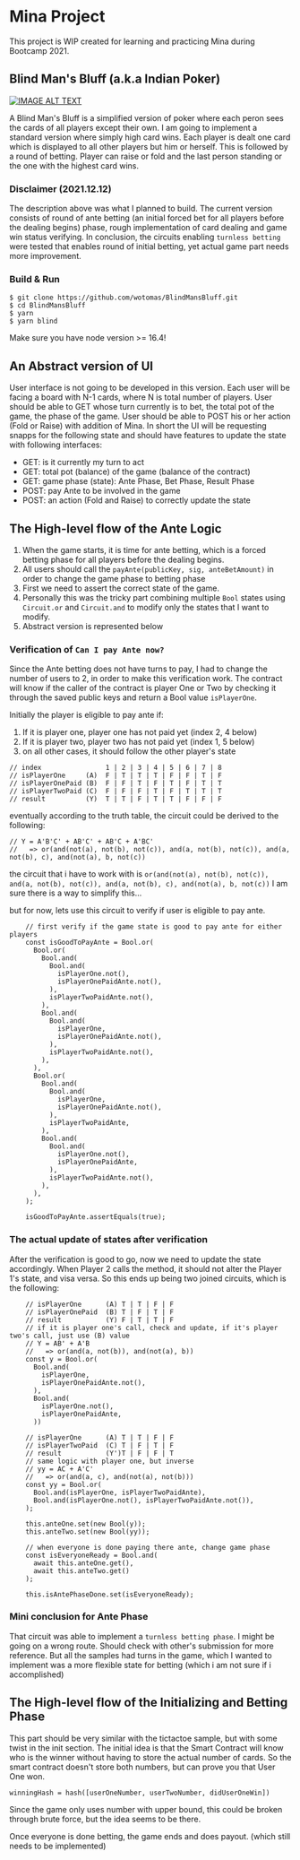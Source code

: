 # Mina Project

This project is WIP created for learning and practicing Mina during Bootcamp 2021.

## Blind Man's Bluff (a.k.a Indian Poker)
[![IMAGE ALT TEXT](http://img.youtube.com/vi/wMSaGbIaOdE/0.jpg)](https://www.youtube.com/watch?v=wMSaGbIaOdE "Blind Man's Bluff Intro")

A Blind Man's Bluff is a simplified version of poker where each peron sees the cards of all players except their own. I
am going to implement a standard version where simply high card wins. Each player is dealt one card which is displayed
to all other players but him or herself. This is followed by a round of betting. Player can raise or fold and the last
person standing or the one with the highest card wins.

### Disclaimer (2021.12.12)
The description above was what I planned to build. The current version consists of round of ante betting (an initial
forced bet for all players before the dealing begins) phase, rough implementation of card dealing and game win status verifying. 
In conclusion, the circuits enabling `turnless betting` were tested that enables round of initial betting, yet actual game part needs more improvement.

### Build & Run

```console
$ git clone https://github.com/wotomas/BlindMansBluff.git
$ cd BlindMansBluff
$ yarn
$ yarn blind
```

Make sure you have node version >= 16.4!

## An Abstract version of UI

User interface is not going to be developed in this version. Each user will be facing a board with N-1 cards, where N is
total number of players. User should be able to GET whose turn currently is to bet, the total pot of the game, the phase
of the game. User should be able to POST his or her action (Fold or Raise) with addition of Mina. In short the UI will
be requesting snapps for the following state and should have features to update the state with following interfaces:

- GET:   is it currently my turn to act
- GET:   total pot (balance) of the game (balance of the contract)
- GET:   game phase (state): Ante Phase, Bet Phase, Result Phase
- POST:  pay Ante to be involved in the game
- POST:  an action (Fold and Raise) to correctly update the state

## The High-level flow of the Ante Logic

1. When the game starts, it is time for ante betting, which is a forced betting phase for all players before
   the dealing begins.
2. All users should call the `payAnte(publicKey, sig, anteBetAmount)` in order to change the game phase to betting phase
3. First we need to assert the correct state of the game.
4. Personally this was the tricky part combining multiple `Bool` states using `Circuit.or` and `Circuit.and` to modify
   only the states that I want to modify.
5. Abstract version is represented below

### Verification of `Can I pay Ante now?`

Since the Ante betting does not have turns to pay, I had to change the number of users to 2, in order to make this
verification work. The contract will know if the caller of the contract is player One or Two by checking it through the
saved public keys and return a Bool value `isPlayerOne`.

Initially the player is eligible to pay ante if: 
1. If it is player one, player one has not paid yet (index 2, 4 below)
2. If it is player two, player two has not paid yet (index 1, 5 below)
3. on all other cases, it should follow the other player's state

```
// index                1 | 2 | 3 | 4 | 5 | 6 | 7 | 8
// isPlayerOne     (A)  F | T | T | T | F | F | T | F
// isPlayerOnePaid (B)  F | F | T | F | T | F | T | T
// isPlayerTwoPaid (C)  F | F | F | T | F | T | T | T
// result          (Y)  T | T | F | T | T | F | F | F
```
eventually according to the truth table, the circuit could be derived to the following:
```
// Y = A'B'C' + AB'C' + AB'C + A'BC'
//   => or(and(not(a), not(b), not(c)), and(a, not(b), not(c)), and(a, not(b), c), and(not(a), b, not(c))
```
the circuit that i have to work with is `or(and(not(a), not(b), not(c)), and(a, not(b), not(c)), and(a, not(b), c), and(not(a), b, not(c))`
I am sure there is a way to simplify this... 

but for now, lets use this circuit to verify if user is eligible to pay ante.
```
    // first verify if the game state is good to pay ante for either players
    const isGoodToPayAnte = Bool.or(
      Bool.or(
        Bool.and(
          Bool.and(
            isPlayerOne.not(),
            isPlayerOnePaidAnte.not(),
          ),
          isPlayerTwoPaidAnte.not(),
        ),
        Bool.and(
          Bool.and(
            isPlayerOne,
            isPlayerOnePaidAnte.not(),
          ),
          isPlayerTwoPaidAnte.not(),
        ),
      ),
      Bool.or(
        Bool.and(
          Bool.and(
            isPlayerOne,
            isPlayerOnePaidAnte.not(),
          ),
          isPlayerTwoPaidAnte,
        ),
        Bool.and(
          Bool.and(
            isPlayerOne.not(),
            isPlayerOnePaidAnte,
          ),
          isPlayerTwoPaidAnte.not(),
        ),
      ),
    );
    
    isGoodToPayAnte.assertEquals(true);
```

### The actual update of states after verification
After the verification is good to go, now we need to update the state accordingly. 
When Player 2 calls the method, it should not alter the Player 1's state, and visa versa.
So this ends up being two joined circuits, which is the following:
```
    // isPlayerOne      (A) T | T | F | F
    // isPlayerOnePaid  (B) T | F | T | F
    // result           (Y) F | T | T | F
    // if it is player one's call, check and update, if it's player two's call, just use (B) value
    // Y = AB' + A'B
    //   => or(and(a, not(b)), and(not(a), b))
    const y = Bool.or(
      Bool.and(
        isPlayerOne,
        isPlayerOnePaidAnte.not(),
      ),
      Bool.and(
        isPlayerOne.not(),
        isPlayerOnePaidAnte,
      ))
      
    // isPlayerOne      (A) T | T | F | F
    // isPlayerTwoPaid  (C) T | F | T | F
    // result           (Y')T | F | F | T
    // same logic with player one, but inverse
    // yy = AC + A'C'
    //   => or(and(a, c), and(not(a), not(b)))
    const yy = Bool.or(
      Bool.and(isPlayerOne, isPlayerTwoPaidAnte),
      Bool.and(isPlayerOne.not(), isPlayerTwoPaidAnte.not()),
    );
    
    this.anteOne.set(new Bool(y));
    this.anteTwo.set(new Bool(yy));
    
    // when everyone is done paying there ante, change game phase
    const isEveryoneReady = Bool.and(
      await this.anteOne.get(),
      await this.anteTwo.get()
    );

    this.isAntePhaseDone.set(isEveryoneReady);
```

### Mini conclusion for Ante Phase
That circuit was able to implement a `turnless betting phase`.
I might be going on a wrong route. 
Should check with other's submission for more reference.
But all the samples had turns in the game, which I wanted to implement was a more
flexible state for betting (which i am not sure if i accomplished)

## The High-level flow of the Initializing and Betting Phase
This part should be very similar with the tictactoe sample, but with some twist in the init section.
The initial idea is that the Smart Contract will know who is the winner without having to store the actual number of cards.
So the smart contract doesn't store both numbers, but can prove you that User One won. 
```
winningHash = hash([userOneNumber, userTwoNumber, didUserOneWin])
```
Since the game only uses number with upper bound, this could be broken through brute force, but the idea seems to be there.

Once everyone is done betting, the game ends and does payout. (which still needs to be implemented)
